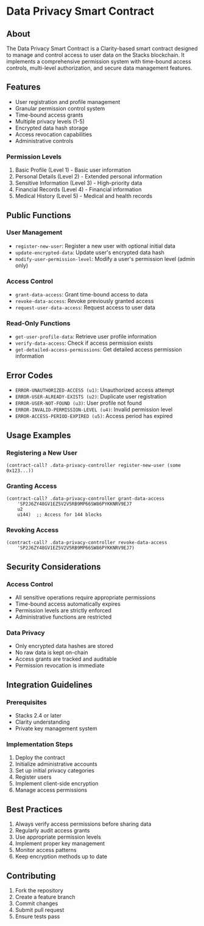# Data Privacy Smart Contract

## About
The Data Privacy Smart Contract is a Clarity-based smart contract designed to manage and control access to user data on the Stacks blockchain. It implements a comprehensive permission system with time-bound access controls, multi-level authorization, and secure data management features.

## Features
- User registration and profile management
- Granular permission control system
- Time-bound access grants
- Multiple privacy levels (1-5)
- Encrypted data hash storage
- Access revocation capabilities
- Administrative controls

### Permission Levels
1. Basic Profile (Level 1) - Basic user information
2. Personal Details (Level 2) - Extended personal information
3. Sensitive Information (Level 3) - High-priority data
4. Financial Records (Level 4) - Financial information
5. Medical History (Level 5) - Medical and health records

## Public Functions

### User Management
- `register-new-user`: Register a new user with optional initial data
- `update-encrypted-data`: Update user's encrypted data hash
- `modify-user-permission-level`: Modify a user's permission level (admin only)

### Access Control
- `grant-data-access`: Grant time-bound access to data
- `revoke-data-access`: Revoke previously granted access
- `request-user-data-access`: Request access to user data

### Read-Only Functions
- `get-user-profile-data`: Retrieve user profile information
- `verify-data-access`: Check if access permission exists
- `get-detailed-access-permissions`: Get detailed access permission information

## Error Codes
- `ERROR-UNAUTHORIZED-ACCESS (u1)`: Unauthorized access attempt
- `ERROR-USER-ALREADY-EXISTS (u2)`: Duplicate user registration
- `ERROR-USER-NOT-FOUND (u3)`: User profile not found
- `ERROR-INVALID-PERMISSION-LEVEL (u4)`: Invalid permission level
- `ERROR-ACCESS-PERIOD-EXPIRED (u5)`: Access period has expired

## Usage Examples

### Registering a New User
```clarity
(contract-call? .data-privacy-controller register-new-user (some 0x123...))
```

### Granting Access
```clarity
(contract-call? .data-privacy-controller grant-data-access 
    'SP2J6ZY48GV1EZ5V2V5RB9MP66SW86PYKKNRV9EJ7 
    u2 
    u144)  ;; Access for 144 blocks
```

### Revoking Access
```clarity
(contract-call? .data-privacy-controller revoke-data-access 
    'SP2J6ZY48GV1EZ5V2V5RB9MP66SW86PYKKNRV9EJ7)
```

## Security Considerations

### Access Control
- All sensitive operations require appropriate permissions
- Time-bound access automatically expires
- Permission levels are strictly enforced
- Administrative functions are restricted

### Data Privacy
- Only encrypted data hashes are stored
- No raw data is kept on-chain
- Access grants are tracked and auditable
- Permission revocation is immediate

## Integration Guidelines

### Prerequisites
- Stacks 2.4 or later
- Clarity understanding
- Private key management system

### Implementation Steps
1. Deploy the contract
2. Initialize administrative accounts
3. Set up initial privacy categories
4. Register users
5. Implement client-side encryption
6. Manage access permissions

## Best Practices
1. Always verify access permissions before sharing data
2. Regularly audit access grants
3. Use appropriate permission levels
4. Implement proper key management
5. Monitor access patterns
6. Keep encryption methods up to date

## Contributing
1. Fork the repository
2. Create a feature branch
3. Commit changes
4. Submit pull request
5. Ensure tests pass